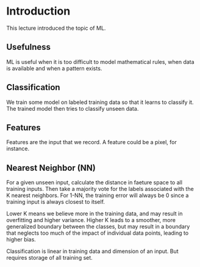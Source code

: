 # Introduction
This lecture introduced the topic of ML. 

## Usefulness
ML is useful when it is too difficult to model mathematical rules, when data is available and when a pattern exists.

## Classification
We train some model on labeled training data so that it learns to classify it. The trained model then tries to classify
unseen data.

## Features
Features are the input that we record. A feature could be a pixel, for instance.

## Nearest Neighbor (NN)
For a given unseen input, calculate the distance in faeture space to all training inputs. Then take a majority vote for the
labels associated with the K nearest neighbors. For 1-NN, the training error will always be 0 since a training input is 
always closest to itself.

Lower K means we believe more in the training data, and may result in overfitting and higher variance. Higher K leads to a smoother, more 
generalized boundary between the classes, but may result in a boundary that neglects too much of the impact of individual 
data points, leading to higher bias.

Classification is linear in training data and dimension of an input. But requires storage of all training set.

